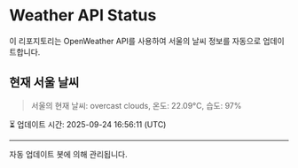 
# Weather API Status

이 리포지토리는 OpenWeather API를 사용하여 서울의 날씨 정보를 자동으로 업데이트합니다.

## 현재 서울 날씨
> 서울의 현재 날씨: overcast clouds, 온도: 22.09°C, 습도: 97%

⏳ 업데이트 시간: 2025-09-24 16:56:11 (UTC)

---
자동 업데이트 봇에 의해 관리됩니다.

